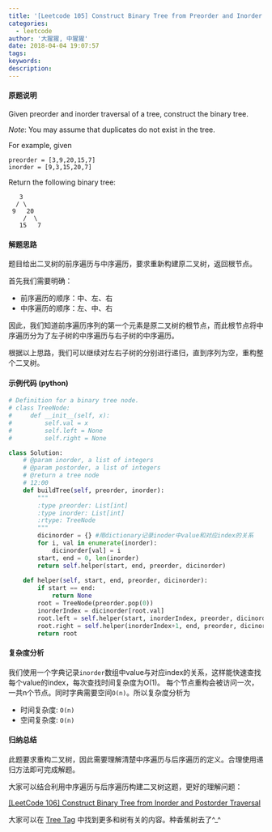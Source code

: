 ```yaml
---
title: '[Leetcode 105] Construct Binary Tree from Preorder and Inorder Traversal'
categories:
  - leetcode
author: '大猩猩, 中猩猩'
date: 2018-04-04 19:07:57
tags:
keywords:
description:
---
```


#### 原题说明
Given preorder and inorder traversal of a tree, construct the binary tree.

*Note*:
You may assume that duplicates do not exist in the tree.

For example, given

	preorder = [3,9,20,15,7]
	inorder = [9,3,15,20,7]


Return the following binary tree:

       3
      / \
     9   20
        /  \
       15   7


#### 解题思路
题目给出二叉树的前序遍历与中序遍历，要求重新构建原二叉树，返回根节点。

首先我们需要明确：

- 前序遍历的顺序：中、左、右
- 中序遍历的顺序：左、中、右


因此，我们知道前序遍历序列的第一个元素是原二叉树的根节点，而此根节点将中序遍历分为了左子树的中序遍历与右子树的中序遍历。

根据以上思路，我们可以继续对左右子树的分别进行递归，直到序列为空，重构整个二叉树。

#### 示例代码 (python)
```python
# Definition for a binary tree node.
# class TreeNode:
#     def __init__(self, x):
#         self.val = x
#         self.left = None
#         self.right = None

class Solution:
    # @param inorder, a list of integers
    # @param postorder, a list of integers
    # @return a tree node
    # 12:00
    def buildTree(self, preorder, inorder):
        """
        :type preorder: List[int]
        :type inorder: List[int]
        :rtype: TreeNode
        """ 
        dicinorder = {} #用dictionary记录inoder中value和对应index的关系
        for i, val in enumerate(inorder):
            dicinorder[val] = i
        start, end = 0, len(inorder)
        return self.helper(start, end, preorder, dicinorder)
    
    def helper(self, start, end, preorder, dicinorder):
        if start == end:
            return None
        root = TreeNode(preorder.pop(0))
        inorderIndex = dicinorder[root.val]
        root.left = self.helper(start, inorderIndex, preorder, dicinorder)
        root.right = self.helper(inorderIndex+1, end, preorder, dicinorder)
        return root
```

#### 复杂度分析
我们使用一个字典记录`inorder`数组中value与对应index的关系，这样能快速查找每个value的index，每次查找时间复杂度为O(1)。
每个节点重构会被访问一次，一共n个节点。同时字典需要空间`O(n)`。所以复杂度分析为

- 时间复杂度: `O(n)`
- 空间复杂度: `O(n)`

#### 归纳总结
此题要求重构二叉树，因此需要理解清楚中序遍历与后序遍历的定义。合理使用递归方法即可完成解题。

大家可以结合利用中序遍历与后序遍历构建二叉树这题，更好的理解问题：

[[LeetCode 106] Construct Binary Tree from Inorder and Postorder Traversal](/Leetcode-106-Construct-Binary-Tree-from-Inorder-and-Postorder-Traversal)

大家可以在 [Tree Tag](/tags/Tree) 中找到更多和树有关的内容。种香蕉树去了^_^